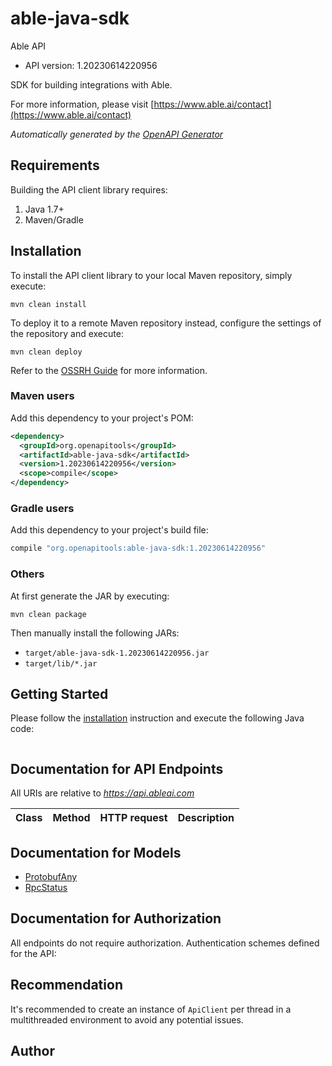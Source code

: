 # able-java-sdk

Able API
- API version: 1.20230614220956

SDK for building integrations with Able.

  For more information, please visit [https://www.able.ai/contact](https://www.able.ai/contact)

*Automatically generated by the [OpenAPI Generator](https://openapi-generator.tech)*


## Requirements

Building the API client library requires:
1. Java 1.7+
2. Maven/Gradle

## Installation

To install the API client library to your local Maven repository, simply execute:

```shell
mvn clean install
```

To deploy it to a remote Maven repository instead, configure the settings of the repository and execute:

```shell
mvn clean deploy
```

Refer to the [OSSRH Guide](http://central.sonatype.org/pages/ossrh-guide.html) for more information.

### Maven users

Add this dependency to your project's POM:

```xml
<dependency>
  <groupId>org.openapitools</groupId>
  <artifactId>able-java-sdk</artifactId>
  <version>1.20230614220956</version>
  <scope>compile</scope>
</dependency>
```

### Gradle users

Add this dependency to your project's build file:

```groovy
compile "org.openapitools:able-java-sdk:1.20230614220956"
```

### Others

At first generate the JAR by executing:

```shell
mvn clean package
```

Then manually install the following JARs:

* `target/able-java-sdk-1.20230614220956.jar`
* `target/lib/*.jar`

## Getting Started

Please follow the [installation](#installation) instruction and execute the following Java code:

```java

```

## Documentation for API Endpoints

All URIs are relative to *https://api.ableai.com*

Class | Method | HTTP request | Description
------------ | ------------- | ------------- | -------------


## Documentation for Models

 - [ProtobufAny](docs/ProtobufAny.md)
 - [RpcStatus](docs/RpcStatus.md)


## Documentation for Authorization

All endpoints do not require authorization.
Authentication schemes defined for the API:

## Recommendation

It's recommended to create an instance of `ApiClient` per thread in a multithreaded environment to avoid any potential issues.

## Author


